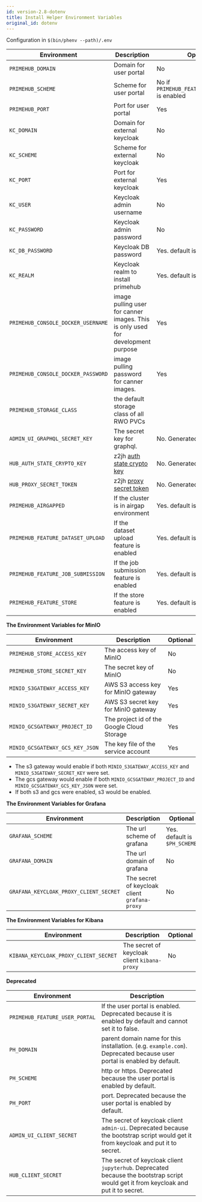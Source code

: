 ```yaml
---
id: version-2.8-dotenv
title: Install Helper Environment Variables
original_id: dotenv
---
```


Configuration in `$(bin/phenv --path)/.env`

Environment | Description | Optional
--- | --- | ---
`PRIMEHUB_DOMAIN`| Domain for user portal | No
`PRIMEHUB_SCHEME`| Scheme for user portal | No if `PRIMEHUB_FEATURE_USER_PORTAL` is enabled
`PRIMEHUB_PORT` | Port for user portal | Yes
`KC_DOMAIN`| Domain for external keycloak | No
`KC_SCHEME`| Scheme for external keycloak | No
`KC_PORT` |Port for external keycloak | Yes
`KC_USER` | Keycloak admin username | No
`KC_PASSWORD` | Keycloak admin password | No
`KC_DB_PASSWORD` | Keycloak DB password | Yes. default is `$KC_PASSWORD`
`KC_REALM` | Keycloak realm to install primehub | Yes. default is `primehub`
`PRIMEHUB_CONSOLE_DOCKER_USERNAME` | image pulling user for canner images. This is only used for development purpose | Yes
`PRIMEHUB_CONSOLE_DOCKER_PASSWORD` | image pulling password for canner images. | Yes
`PRIMEHUB_STORAGE_CLASS` | the default storage class of all RWO PVCs
`ADMIN_UI_GRAPHQL_SECRET_KEY` | The secret key for graphql. |No. Generated by `make init`
`HUB_AUTH_STATE_CRYPTO_KEY` | z2jh [auth state crypto key](https://zero-to-jupyterhub.readthedocs.io/en/latest/reference.html#auth-state-cryptokey)  | No. Generated by `make init`
`HUB_PROXY_SECRET_TOKEN` | z2jh [proxy secret token](https://zero-to-jupyterhub.readthedocs.io/en/latest/reference.html#proxy-secrettoken)| No. Generated by `make init`
`PRIMEHUB_AIRGAPPED` | If the cluster is in airgap environment | Yes. default is `false`
`PRIMEHUB_FEATURE_DATASET_UPLOAD` | If the dataset upload feature is enabled | Yes. default is `false`
`PRIMEHUB_FEATURE_JOB_SUBMISSION` | If the job submission feature is enabled | Yes. default is `false`
`PRIMEHUB_FEATURE_STORE` | If the store feature is enabled | Yes. default is `false`

**The Environment Variables for MinIO**

Environment | Description | Optional
--- | --- | ---
`PRIMEHUB_STORE_ACCESS_KEY` | The access key of MinIO | No
`PRIMEHUB_STORE_SECRET_KEY` | The secret key of MinIO | No
`MINIO_S3GATEWAY_ACCESS_KEY`| AWS S3 access key for MinIO gateway | Yes
`MINIO_S3GATEWAY_SECRET_KEY`| AWS S3 secret key for MinIO gateway | Yes
`MINIO_GCSGATEWAY_PROJECT_ID` | The project id of the Google Cloud Storage | Yes
`MINIO_GCSGATEWAY_GCS_KEY_JSON`| The key file of the service account | Yes

* The s3 gateway would enable if both `MINIO_S3GATEWAY_ACCESS_KEY` and `MINIO_S3GATEWAY_SECRET_KEY` were set.
* The gcs gateway would enable if both `MINIO_GCSGATEWAY_PROJECT_ID` and `MINIO_GCSGATEWAY_GCS_KEY_JSON` were set.
* If both s3 and gcs were enabled, s3 would be enabled.


**The Environment Variables for Grafana**

Environment | Description | Optional
--- | --- | ---
`GRAFANA_SCHEME` | The url scheme of grafana | Yes. default is `$PH_SCHEME`
`GRAFANA_DOMAIN` | The url domain of grafana | No
`GRAFANA_KEYCLOAK_PROXY_CLIENT_SECRET` | The secret of keycloak client `grafana-proxy` | No

**The Environment Variables for Kibana**

Environment | Description | Optional
--- | --- | ---
`KIBANA_KEYCLOAK_PROXY_CLIENT_SECRET` | The secret of keycloak client `kibana-proxy` | No


**Deprecated**

Environment | Description
--- | ---
`PRIMEHUB_FEATURE_USER_PORTAL` | If the user portal is enabled. Deprecated because it is enabled by default and cannot set it to false.
`PH_DOMAIN`| parent domain name for this installation. (e.g. `example.com`). Deprecated because user portal is enabled by default.
`PH_SCHEME`| http or https. Deprecated because the user portal is enabled by default.
`PH_PORT`| port. Deprecated because the user portal is enabled by default.
`ADMIN_UI_CLIENT_SECRET` | The secret of keycloak client `admin-ui`. Deprecated because the bootstrap script would get it from keycloak and put it to secret.
`HUB_CLIENT_SECRET` | The secret of keycloak client `jupyterhub`. Deprecated because the bootstrap script would get it from keycloak and put it to secret.

